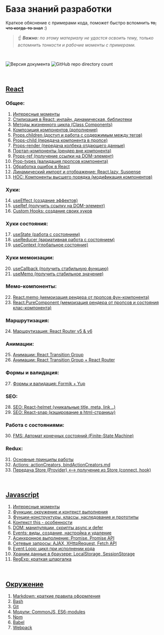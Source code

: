 # База знаний разработки
Краткое обяснение с примерами кода, поможет быстро вспомнить ~~то, что когда-то знал~~ :)  

> ☝ *__Важно:__ по этому материалу не удастся освоить тему, только вспомнить тонкости и рабочие моменты с примерами.*

<br>

![Версия документа](https://img.shields.io/badge/%D0%92%D0%B5%D1%80%D1%81%D0%B8%D1%8F-1.1-brightgreen)
![GitHub repo directory count](https://img.shields.io/github/directory-file-count/BR-NZ/synopsis?label=%D0%A0%D0%B0%D0%B7%D0%B4%D0%B5%D0%BB%D0%BE%D0%B2&type=dir)

<br>

## [React](/React)
### Общее:
1. [Интересные моменты](/React/React%3A%20интересные%20моменты%2C%20установка.md)
2. [Стилизация в React: инлайн, динамическая, библиотеки](/React/Стилизация%20в%20React:%20инлайн,%20динамическая,%20библиотеки.md)
3. [Методы жизненного цикла (Class Components)](/React/Методы%20жизненного%20цикла%20(Class%20Components).md)
4. [Композиция компонентов (дополнение)](/React/Композиция%20компонентов%20(дополнение).md)
5. [Props.children (доступ и работа с содержимым между тегов)](/React/Props.children%20(доступ%20и%20работа%20с%20содержимому%20между%20тегов).md)
6. [Props-child (передача компонента в пропсе)](/React/Props-child%20(передача%20компонента%20в%20пропсе).md)
7. [Props-render (передача колбека отдающего данные)](/React/Props-render%20(передача%20колбека%20отдающего%20данные).md)
8. [Портал-компоненты (рендер вне компонента)](/React/Портал-компоненты%20(рендер%20вне%20компонента).md)
9. [Props-ref (получение ссылки на DOM-элемент)](/React/Props-ref%20(получение%20ссылки%20на%20DOM-элемент).md)
10. [Prop-types (валидация пропсов компонента)](/React/Prop-types%20(валидация%20пропсов%20компонента).md)
11. [Обработка ошибок в React](/React/Обработка%20ошибок%20в%20React.md)
12. [Динамический импорт и отображение: React.lazy, Suspense](/React/Динамический%20импорт%20и%20отображение:%20React.lazy,%20Suspense.md)
13. [HOC: Компоненты высшего порядка (модификация компонентов)](/React/HOC:%20Компоненты%20высшего%20порядка%20(модификация%20компонентов).md)
### Хуки:
14. [useEffect (создание эффектов)](/React/Hooks/useEffect%20(создание%20эффектов).md)
15. [useRef (получить ссылку на DOM-элемент)](/React/Hooks/useRef%20(получить%20ссылку%20на%20DOM-элемент).md)
16. [Custom Hooks: создание своих хуков](/React/Hooks/Сustom%20Hooks:%20создание%20своих%20хуков.md)
### Хуки состояния:
17. [useState (работа с состоянием)](/React/Hooks/useState%20(работа%20с%20состоянием).md)
18. [useReducer (вариативная работа с состоянием)](/React/Hooks/useReducer%20(вариативная%20работа%20с%20состоянием).md)
19. [useContext (глобальное состояние)](/React/Hooks/useContext%20(глобальное%20состояние).md)
### Хуки мемоизации:
20. [useCallback (получить стабильную функцию)](/React/Hooks/useCallback%20(получить%20стабильную%20функцию).md)
21. [useMemo (получить стабильное значение)](/React/Hooks/useMemo%20(получить%20стабильное%20значение).md)
### Мемо-компоненты:
22. [React.memo (мемоизация рендера от пропсов фун-компонента)](/React/React.memo%20(мемоизация%20рендера%20от%20пропсов%20фун-компонента).md)
23. [React.PureComponent (мемоизация рендера от пропсов и состояния клас-компонента)](/React/React.PureComponent%20(мемоизация%20рендера%20от%20пропсов%20и%20состояния%20клас-компонента).md)
### Маршрутизация:
24. [Маршрутизация: React Router v5 & v6](/React/Router/React%20Router%3A%20v5%2C%20v6.md)
### Анимации:
25. [Анимации: React Transition Group](/React/Animation/Анимации%3A%20React%20Transition%20Group.md)
26. [Анимации: React Transition Group + React Router](/React/Animation/Анимации%3A%20React%20Transition%20Group%20%2B%20React%20Router.md)
### Формы и валидация:
27. [Формы и валидация: Formik + Yup](/React/Forms/Формы%20и%20валидация%3A%20Formik%20%2B%20Yup.md)
### SEO:
28. [SEO: React-helmet (уникальные title, meta, link ..)](/React/SEO/SEO%3A%20React-helmet%20(%D1%83%D0%BD%D0%B8%D0%BA%D0%B0%D0%BB%D1%8C%D0%BD%D1%8B%D0%B5%20title%2C%20meta%2C%20link%20..).md)
29. [SEO: React-snap (кэширование в html-страницу)](/React/SEO/)
### Работа с состояниями:
30. [FMS: Автомат конечных состояний (Finite-State Machine)](/React/State/FMS%3A%20Автомат%20конечных%20состояний%20(Finite-State%20Machine).md)
### Redux:
31. [Основные принципы работы](/React/Redux/Redux:%20принцип%20работы,%20пример%20использования.md)
32. [Actions: actionCreators, bindActionCreators.md](/React/Redux/Actions%3A%20actionCreators%2C%20bindActionCreators.md)
33. [Передача Store (Provider) <--> получение из Store (connect, hook)](/React/Redux/Передача%20Store%20(Provider)%20<-->%20получение%20из%20Store%20(connect%2C%20hook).md)

<br>

## [Javascript](/JS)
1. [Интересные моменты](/JS/Общие%20моменты.md)
2. [Функции: окружение и контекст выполнения](/JS/Функции:%20окружение%20(lexical-env),%20контекст%20выполнения%20(exec-context).md)
3. [Фунции-конструктуры, классы, наследование и прототипы](/JS/Классы,%20функции-конструкторы,%20прототипы.md)
4. [Контекст this - особенности](/JS/Контекст%20this%20-%20особенности.md)
5. [DOM: манипуляции, скрипты async и defer](/JS/DOM:%20методы%20и%20манипуляции,%20defer-async.md)
6. [Events: виды, создание, настройка и удаление](/JS/Events:%20виды,%20создание,%20настройка%20и%20удаление%20событий.md)
7. [Асинхронное выполнение: Promise, Promise API](/JS/Асинхронное%20выполнение%3A%20Promise%2C%20Promise%20API.md)
8. [Сетевые запросы: AJAX, XHttpRequest, Fetch API](/JS/Сетевые%20запросы:%20AJAX,%20XHttpR,%20Fetch%20API.md)
9. [Event Loop: цикл при исполнении кода](/JS/Event%20Loop%3A%20цикл%20при%20исполнении%20кода.md)
10. [Храним данные в браузере: LocalStorage, SessionStorage](/JS/Храним%20данные%20в%20браузере%3A%20LocalStorage%2C%20SessionStorage.md)
11. [RegExp: краткая шпаргалка](/JS/RegExp%3A%20краткая%20шпаргалка.md)

<br>

## [Окружение](/Environment)
1. [Markdown: краткие правила оформления](/Environment/Markdown:%20краткие%20правила%20оформления.md)
2. [Bash](/Environment/Bash.md)
3. [Git](/Environment/Git.md)
4. [Модули: CommonJS, ES6-modules](/Environment/Modules%20(ES6,%20CommonJS,%20Dynamic).md)
5. [Npm](/Environment/Npm.md)
6. [Babel](/Environment/Babel.md)
7. [Webpack](/Environment/Webpack.md)
